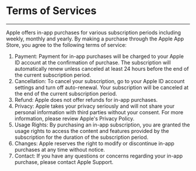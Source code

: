 # Terms of Services

---

Apple offers in-app purchases for various subscription periods including weekly, monthly and yearly. By making a purchase through the Apple App Store, you agree to the following terms of service:

1. Payment: Payment for in-app purchases will be charged to your Apple ID account at the confirmation of purchase. The subscription will automatically renew unless canceled at least 24 hours before the end of the current subscription period.
2. Cancellation: To cancel your subscription, go to your Apple ID account settings and turn off auto-renewal. Your subscription will be canceled at the end of the current subscription period.
3. Refund: Apple does not offer refunds for in-app purchases.
4. Privacy: Apple takes your privacy seriously and will not share your personal information with third parties without your consent. For more information, please review Apple's Privacy Policy.
5. Usage Rights: By purchasing an in-app subscription, you are granted the usage rights to access the content and features provided by the subscription for the duration of the subscription period.
6. Changes: Apple reserves the right to modify or discontinue in-app purchases at any time without notice.
7. Contact: If you have any questions or concerns regarding your in-app purchase, please contact Apple Support.
